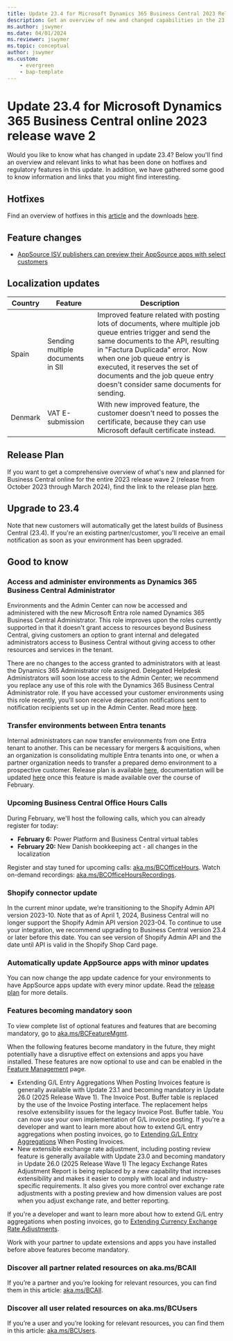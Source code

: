 ```yaml
---
title: Update 23.4 for Microsoft Dynamics 365 Business Central 2023 Release Wave 2
description: Get an overview of new and changed capabilities in the 23.4 update of Business Central online, which is part of 2023 release wave 2.
ms.author: jswymer
ms.date: 04/01/2024
ms.reviewer: jswymer
ms.topic: conceptual
author: jswymer
ms.custom: 
    - evergreen
    - bap-template
---
```


# Update 23.4 for Microsoft Dynamics 365 Business Central online 2023 release wave 2

Would you like to know what has changed in update 23.4? Below you'll find an overview and relevant links to what has been done on hotfixes and regulatory features in this update. In addition, we have gathered some good to know information and links that you might find interesting.

## Hotfixes

Find an overview of hotfixes in this [article](https://support.microsoft.com/help/5035207) and the downloads [here](https://aka.ms/BCDownload).

## Feature changes

- [AppSource ISV publishers can preview their AppSource apps with select customers](/dynamics365/release-plan/2023wave2/smb/dynamics365-business-central/appsource-isv-publishers-preview-their-appsource-apps-select-customers)

## Localization updates

| Country| Feature  |Description|
|-------------|--------------|--------------|
| Spain | Sending multiple documents in SII | Improved feature related with posting lots of documents, where multiple job queue entries trigger and send the same documents to the API, resulting in "Factura Duplicada" error. Now when one job queue entry is executed, it reserves the set of documents and the job queue entry doesn't consider same documents for sending. |
| Denmark | VAT E-submission | With new improved feature, the customer doesn't need to posses the certificate, because they can use Microsoft default certificate instead. |

## Release Plan

If you want to get a comprehensive overview of what's new and planned for Business Central online for the entire 2023 release wave 2 (release from October 2023 through March 2024), find the link to the release plan [here](https://aka.ms/BCReleasePlan).

## Upgrade to 23.4

Note that new customers will automatically get the latest builds of Business Central (23.4). If you're an existing partner/customer, you'll receive an email notification as soon as your environment has been upgraded.

## Good to know

### Access and administer environments as Dynamics 365 Business Central Administrator

Environments and the Admin Center can now be accessed and administered with the new Microsoft Entra role named Dynamics 365 Business Central Administrator. This role improves upon the roles currently supported in that it doesn't grant access to resources beyond Business Central, giving customers an option to grant internal and delegated administrators access to Business Central without giving access to other resources and services in the tenant.

There are no changes to the access granted to administrators with at least the Dynamics 365 Administrator role assigned. Delegated Helpdesk Administrators will soon lose access to the Admin Center; we recommend you replace any use of this role with the Dynamics 365 Business Central Administrator role. If you have accessed your customer environments using this role recently, you'll soon receive deprecation notifications sent to notification recipients set up in the Admin Center. Read more [here](/dynamics365/release-plan/2023wave2/smb/dynamics365-business-central/assign-more-granular-administration-rights).

### Transfer environments between Entra tenants

Internal administrators can now transfer environments from one Entra tenant to another. This can be necessary for mergers & acquisitions, when an organization is consolidating multiple Entra tenants into one, or when a partner organization needs to transfer a prepared demo environment to a prospective customer. Release plan is available [here](/dynamics365/release-plan/2023wave2/smb/dynamics365-business-central/transfer-environments-between-entra-tenants), documentation will be updated [here](/dynamics365/business-central/dev-itpro/administration/tenant-admin-center-environments-move) once this feature is made available over the course of February.

### Upcoming Business Central Office Hours Calls

During February, we'll host the following calls, which you can already register for today:

- **February 6:** Power Platform and Business Central virtual tables
- **February 20:** New Danish bookkeeping act - all changes in the localization

Register and stay tuned for upcoming calls: [aka.ms/BCOfficeHours](https://aka.ms/BCOfficeHours).
Watch on-demand recordings: [aka.ms/BCOfficeHoursRecordings](https://aka.ms/BCOfficeHoursRecordings). 

### Shopify connector update

In the current minor update, we’re transitioning to the Shopify Admin API version 2023-10. Note that as of April 1, 2024, Business Central will no longer support the Shopify Admin API version 2023-04. To continue to use your integration, we recommend upgrading to Business Central version 23.4 or later before this date. You can see version of Shopify Admin API and the date until API is valid in the Shopify Shop Card page.

### Automatically update AppSource apps with minor updates

You can now change the app update cadence for your environments to have AppSource apps update with every minor update. Read the [release plan](/dynamics365/release-plan/2023wave2/smb/dynamics365-business-central/planned-features) for more details.

### Features becoming mandatory soon

To view complete list of optional features and features that are becoming mandatory, go to [aka.ms/BCFeatureMgmt](https://aka.ms/BCFeatureMgmt). 

When the following features become mandatory in the future, they might potentially have a disruptive effect on extensions and apps you have installed. These features are now optional to use and can be enabled in the [Feature Management](https://dynamics.microsoft.com/en-us/business-central/signin/?ru=https%3A%2F%2Fbusinesscentral.dynamics.com%2F%3Fpage%3D2610%26noSignUpCheck%3D1) page.
- Extending G/L Entry Aggregations When Posting Invoices feature is generally available with Update 23.1 and becoming mandatory in Update 26.0 (2025 Release Wave 1).
The Invoice Post. Buffer table is replaced by the use of the Invoice Posting interface. The replacement helps resolve extensibility issues for the legacy Invoice Post. Buffer table. You can now use your own implementation of G/L invoice posting.
If you're a developer and want to learn more about how to extend G/L entry aggregations when posting invoices, go to [Extending G/L Entry Aggregations](/dynamics365/business-central/dev-itpro/developer/devenv-invoice-posting-example) When Posting Invoices.
- New extensible exchange rate adjustment, including posting review feature is generally available with Update 23.0 and becoming mandatory in Update 26.0 (2025 Release Wave 1) The legacy Exchange Rates Adjustment Report is being replaced by a new capability that increases extensibility and makes it easier to comply with local and industry-specific requirements. It also gives you more control over exchange rate adjustments with a posting preview and how dimension values are post when you adjust exchange rate, and better reporting.

If you're a developer and want to learn more about how to extend G/L entry aggregations when posting invoices, go to [Extending Currency Exchange Rate Adjustments](/dynamics365/business-central/dev-itpro/developer/devenv-extend-exchange-rates).

Work with your partner to update extensions and apps you have installed before above features become mandatory.

### Discover all partner related resources on aka.ms/BCAll

If you’re a partner and you’re looking for relevant resources, you can find them in this article: [aka.ms/BCAll](https://aka.ms/BCAll).

### Discover all user related resources on aka.ms/BCUsers

If you’re a user and you’re looking for relevant resources, you can find them in this article: [aka.ms/BCUsers](https://aka.ms/BCUsers).  

